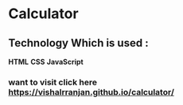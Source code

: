 # Calculator 
## Technology Which is used :
**HTML**
**CSS** 
**JavaScript**
### want to visit click here https://vishalrranjan.github.io/calculator/